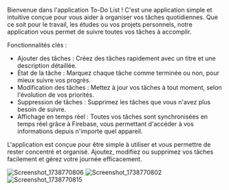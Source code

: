 Bienvenue dans l'application To-Do List ! C'est une application simple et intuitive conçue pour vous aider à organiser vos tâches quotidiennes. Que ce soit pour le travail, les études ou vos projets personnels, notre application vous permet de suivre toutes vos tâches à accomplir.

Fonctionnalités clés :
  - Ajouter des tâches : Créez des tâches rapidement avec un titre et une description détaillée.
  - État de la tâche : Marquez chaque tâche comme terminée ou non, pour mieux suivre vos progrès.
  - Modification des tâches : Mettez à jour vos tâches à tout moment, selon l'évolution de vos priorités.
  - Suppression de tâches : Supprimez les tâches que vous n'avez plus besoin de suivre.
  - Affichage en temps réel : Toutes vos tâches sont synchronisées en temps réel grâce à Firebase, vous permettant d'accéder à vos     informations depuis n'importe quel appareil.

L'application est conçue pour être simple à utiliser et vous permettre de rester concentré et organisé. Ajoutez, modifiez ou supprimez vos tâches facilement et gérez votre journée efficacement.

![Screenshot_1738770806](https://github.com/user-attachments/assets/0d08f735-a055-4240-940e-27ee627bbd50)
![Screenshot_1738770802](https://github.com/user-attachments/assets/7387b059-025c-4cd6-aff6-4d6317db011e)
![Screenshot_1738770815](https://github.com/user-attachments/assets/6ee932ab-510a-4cb2-868e-c93de30b818f)
